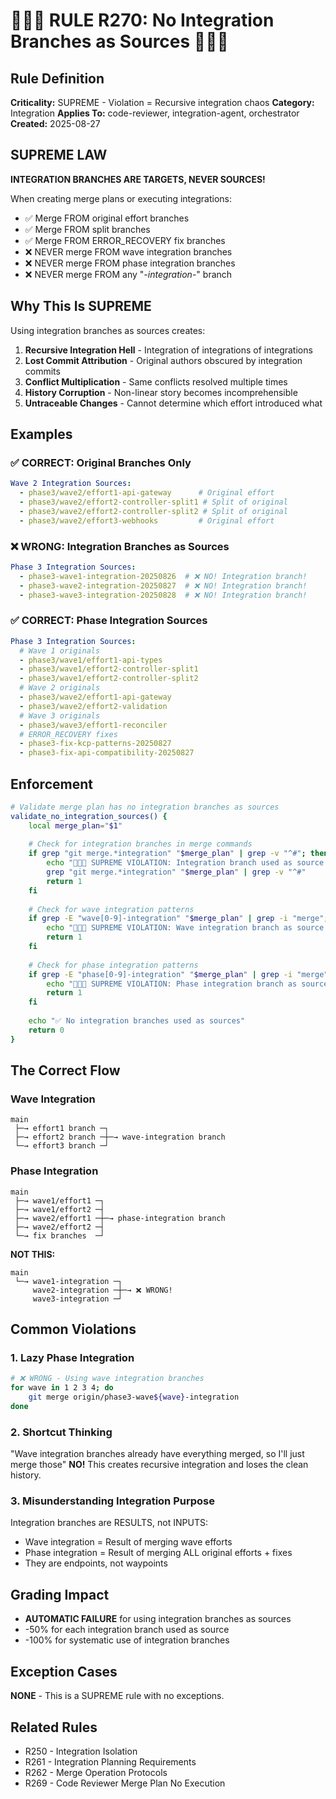 # 🔴🔴🔴 RULE R270: No Integration Branches as Sources 🔴🔴🔴

## Rule Definition
**Criticality:** SUPREME - Violation = Recursive integration chaos
**Category:** Integration
**Applies To:** code-reviewer, integration-agent, orchestrator
**Created:** 2025-08-27

## SUPREME LAW

**INTEGRATION BRANCHES ARE TARGETS, NEVER SOURCES!**

When creating merge plans or executing integrations:
- ✅ Merge FROM original effort branches
- ✅ Merge FROM split branches
- ✅ Merge FROM ERROR_RECOVERY fix branches
- ❌ NEVER merge FROM wave integration branches
- ❌ NEVER merge FROM phase integration branches
- ❌ NEVER merge FROM any "*-integration-*" branch

## Why This Is SUPREME

Using integration branches as sources creates:
1. **Recursive Integration Hell** - Integration of integrations of integrations
2. **Lost Commit Attribution** - Original authors obscured by integration commits
3. **Conflict Multiplication** - Same conflicts resolved multiple times
4. **History Corruption** - Non-linear story becomes incomprehensible
5. **Untraceable Changes** - Cannot determine which effort introduced what

## Examples

### ✅ CORRECT: Original Branches Only
```yaml
Wave 2 Integration Sources:
  - phase3/wave2/effort1-api-gateway      # Original effort
  - phase3/wave2/effort2-controller-split1 # Split of original
  - phase3/wave2/effort2-controller-split2 # Split of original
  - phase3/wave2/effort3-webhooks         # Original effort
```

### ❌ WRONG: Integration Branches as Sources
```yaml
Phase 3 Integration Sources:
  - phase3-wave1-integration-20250826  # ❌ NO! Integration branch!
  - phase3-wave2-integration-20250827  # ❌ NO! Integration branch!
  - phase3-wave3-integration-20250828  # ❌ NO! Integration branch!
```

### ✅ CORRECT: Phase Integration Sources
```yaml
Phase 3 Integration Sources:
  # Wave 1 originals
  - phase3/wave1/effort1-api-types
  - phase3/wave1/effort2-controller-split1
  - phase3/wave1/effort2-controller-split2
  # Wave 2 originals  
  - phase3/wave2/effort1-api-gateway
  - phase3/wave2/effort2-validation
  # Wave 3 originals
  - phase3/wave3/effort1-reconciler
  # ERROR_RECOVERY fixes
  - phase3-fix-kcp-patterns-20250827
  - phase3-fix-api-compatibility-20250827
```

## Enforcement

```bash
# Validate merge plan has no integration branches as sources
validate_no_integration_sources() {
    local merge_plan="$1"
    
    # Check for integration branches in merge commands
    if grep "git merge.*integration" "$merge_plan" | grep -v "^#"; then
        echo "🔴🔴🔴 SUPREME VIOLATION: Integration branch used as source!"
        grep "git merge.*integration" "$merge_plan" | grep -v "^#"
        return 1
    fi
    
    # Check for wave integration patterns
    if grep -E "wave[0-9]-integration" "$merge_plan" | grep -i "merge"; then
        echo "🔴🔴🔴 SUPREME VIOLATION: Wave integration branch as source!"
        return 1
    fi
    
    # Check for phase integration patterns
    if grep -E "phase[0-9]-integration" "$merge_plan" | grep -i "merge"; then
        echo "🔴🔴🔴 SUPREME VIOLATION: Phase integration branch as source!"
        return 1
    fi
    
    echo "✅ No integration branches used as sources"
    return 0
}
```

## The Correct Flow

### Wave Integration
```
main
 ├─→ effort1 branch ─┐
 ├─→ effort2 branch ─┼─→ wave-integration branch
 └─→ effort3 branch ─┘
```

### Phase Integration
```
main
 ├─→ wave1/effort1 ─┐
 ├─→ wave1/effort2 ─┤
 ├─→ wave2/effort1 ─┼─→ phase-integration branch
 ├─→ wave2/effort2 ─┤
 └─→ fix branches  ─┘
```

**NOT THIS:**
```
main
 └─→ wave1-integration ─┐
     wave2-integration ─┼─→ ❌ WRONG! 
     wave3-integration ─┘
```

## Common Violations

### 1. Lazy Phase Integration
```bash
# ❌ WRONG - Using wave integration branches
for wave in 1 2 3 4; do
    git merge origin/phase3-wave${wave}-integration
done
```

### 2. Shortcut Thinking
"Wave integration branches already have everything merged, so I'll just merge those"
**NO!** This creates recursive integration and loses the clean history.

### 3. Misunderstanding Integration Purpose
Integration branches are RESULTS, not INPUTS:
- Wave integration = Result of merging wave efforts
- Phase integration = Result of merging ALL original efforts + fixes
- They are endpoints, not waypoints

## Grading Impact
- **AUTOMATIC FAILURE** for using integration branches as sources
- -50% for each integration branch used as source
- -100% for systematic use of integration branches

## Exception Cases
**NONE** - This is a SUPREME rule with no exceptions.

## Related Rules
- R250 - Integration Isolation
- R261 - Integration Planning Requirements
- R262 - Merge Operation Protocols
- R269 - Code Reviewer Merge Plan No Execution